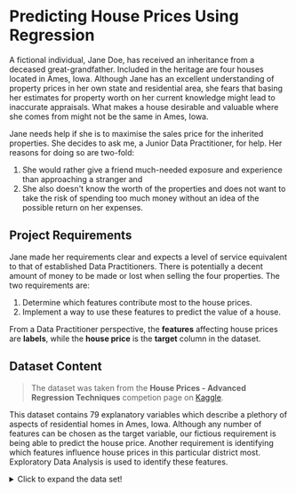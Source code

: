 # Predicting House Prices Using Regression

A fictional individual, Jane Doe, has received an inheritance from a deceased great-grandfather. Included in the heritage are four houses located in Ames, Iowa. Although Jane has an excellent understanding of property prices in her own state and residential area, she fears that basing her estimates for property worth on her current knowledge might lead to inaccurate appraisals. What makes a house desirable and valuable where she comes from might not be the same in Ames, Iowa. 

Jane needs help if she is to maximise the sales price for the inherited properties. She decides to ask me, a Junior Data Practitioner, for help. Her reasons for doing so are two-fold:

1. She would rather give a friend much-needed exposure and experience than approaching a stranger and 
2. She also doesn't know the worth of the properties and does not want to take the risk of spending too much money without an idea of the possible return on her expenses.

## Project Requirements

Jane made her requirements clear and expects a level of service equivalent to that of established Data Practitioners. There is potentially a decent amount of money to be made or lost when selling the four properties. The two requirements are:

1. Determine which features contribute most to the house prices.
2. Implement a way to use these features to predict the value of a house.

From a Data Practitioner perspective, the **features** affecting house prices are **labels**, while the **house price** is the **target** column in the dataset.

## Dataset Content

> The dataset was taken from the **House Prices - Advanced Regression Techniques** competion page on [Kaggle](https://www.kaggle.com/c/house-prices-advanced-regression-techniques/overview "House Price Regression page on Kaggle").

This dataset contains 79 explanatory variables which describe a plethory of aspects of residential homes in Ames, Iowa. Although any number of features can be chosen as the target variable, our fictious requirement is being able to predict the house price. Another requirement is identifying which features influence house prices in this particular district most. Exploratory Data Analysis is used to identify these features.

<details>
<summary>Click to expand the data set!</summary>

<table>
<thead>
  <tr>
    <th>Variable</th>
    <th>Meaning</th>
    <th>Units</th>
  </tr>
</thead>
<tbody>
  <tr>
    <td>MSSubClass</td>
    <td>Identifies the type of dwelling involved in the sale</td>
    <td>
        <table>
            <tr>
                <td>20 1-STORY 1946 & NEWER ALL STYLES</td>
            </tr>
            <tr>
                <td>30	1-STORY 1945 & OLDER</td>
            </tr>
            <tr>
                <td>40	1-STORY W/FINISHED ATTIC ALL AGES</td>
            </tr>
            <tr>
                <td>45	1-1/2 STORY - UNFINISHED ALL AGES</td>
            </tr>
            <tr>
                <td>50	1-1/2 STORY FINISHED ALL AGES</td>
            </tr>
            <tr>
                <td>60	2-STORY 1946 & NEWER</td>
            </tr>
            <tr>
                <td>70	2-STORY 1945 & OLDER</td>
            </tr>
            <tr>
                <td>75	2-1/2 STORY ALL AGES</td>
            </tr>
            <tr>
                <td>80	SPLIT OR MULTI-LEVEL</td>
            </tr>
            <tr>
                <td>85	SPLIT FOYER</td>
            </tr>
            <tr>
                <td>90	DUPLEX - ALL STYLES AND AGES</td>
            </tr>
            <tr>
                <td>120	1-STORY PUD (Planned Unit Development) - 1946 & NEWER</td>
            </tr>
            <tr>
                <td>150	1-1/2 STORY PUD - ALL AGES</td>
            </tr>
            <tr>
                <td>160	2-STORY PUD - 1946 & NEWER</td>
            </tr>
            <tr>
                <td>180	PUD - MULTILEVEL - INCL SPLIT LEV/FOYER</td>
            </tr>
            <tr>
                <td>190	2 FAMILY CONVERSION - ALL STYLES AND AGES</td>
            </tr>
        </table> 
       </td>
  </tr>
  <tr>
    <td>MSZoning</td>
    <td>Identifies the general zoning classification of the sale</td>
    <td>
        <table>
            <tr>
                <td>A	Agriculture</td>
            </tr>
            <tr>
                <td>C	Commercial</td>
            </tr>
            <tr>
                <td>FV	Floating Village Residential</td>
            </tr>
            <tr>
                <td>I	Industrial</td>
            </tr>
            <tr>
                <td>RH	Residential High Density</td>
            </tr>
            <tr>
                <td>RL	Residential Low Density</td>
            </tr>
            <tr>
                <td>RP	Residential Low Density Park</td>
            </tr>
            <tr>
                <td>RM	Residential Medium Density</td>
            </tr>
        </table> 
    </td>
  </tr>
  <tr>
    <td>LotFrontage</td>
    <td>Linear feet of street connected to property</td>
    <td>Feet</td>
  </tr>
  <tr>
    <td>LotArea</td>
    <td>Lot size in square feet</td>
    <td>Square Feet</td>
  </tr>
  <tr>
    <td>Street</td>
    <td>Type of road access to property</td>
    <td>
        <table>
            <tr>
                <td>Grvl	Gravel</td>
            </tr>
            <tr>
                <td>Pave	Paved</td>
            </tr>
        </table> 
    </td>
  </tr>
  <tr>
    <td>Alley</td>
    <td>Type of alley access to property</td>
    <td>
        <table>
            <tr>
                <td>Grvl	Gravel</td>
            </tr>
            <tr>
                <td>Pave	Paved</td>
            </tr>
            <tr>
                <td>NA 	No alley access</td>
            </tr>
        </table> 
    </td>
  </tr>
  <tr>
    <td>LotShape</td>
    <td>General shape of property</td>
    <td>
        <table>
            <tr>
                <td>Reg	Regular</td>
            </tr>
            <tr>
                <td>IR1	Slightly irregular</td>
            </tr>
            <tr>
                <td>IR2	Moderately Irregular</td>
            </tr>
            <tr>
                <td>IR3	Irregular</td>
            </tr>
        </table> 
    </td>
  </tr>
  <tr>
    <td>LandContour</td>
    <td>Flatness of the property</td>
    <td>
        <table>
            <tr>
                <td>Lvl	Near Flat/Level</td>
            </tr>
            <tr>
                <td>Bnk	Banked - Quick and significant rise from street grade to building</td>
            </tr>
            <tr>
                <td>HLS	Hillside - Significant slope from side to side</td>
            </tr>
            <tr>
                <td>Low	Depression</td>
            </tr>
        </table> 
    </td>
  </tr>
  <tr>
    <td>Utilities</td>
    <td>Type of utilities available</td>
    <td>
        <table>
            <tr>
                <td>AllPub	All public Utilities (E,G,W,& S)</td>
            </tr>
            <tr>
                <td>NoSewr	Electricity, Gas, and Water (Septic Tank)</td>
            </tr>
            <tr>
                <td>NoSeWa	Electricity and Gas Only</td>
            </tr>
            <tr>
                <td>ELO	Electricity only</td>
            </tr>
        </table> 
    </td>
  </tr>
  <tr>
    <td>LotConfig</td>
    <td>Lot configuration</td>
    <td>
        <table>
            <tr>
                <td>Inside	Inside lot</td>
            </tr>
            <tr>
                <td>Corner	Corner lot</td>
            </tr>
            <tr>
                <td>CulDSac	Cul-de-sac</td>
            </tr>
            <tr>
                <td>FR2	Frontage on 2 sides of property</td>
            </tr>
            <tr>
                <td>FR3	Frontage on 3 sides of property</td>
            </tr>
        </table> 
    </td>
  </tr>
  <tr>
    <td>LandSlope</td>
    <td>Slope of property</td>
    <td>
        <table>
            <tr>
                <td>Gtl	Gentle slope</td>
            </tr>
            <tr>
                <td>Mod	Moderate Slope</td>
            </tr>
            <tr>
                <td>Sev	Severe Slope</td>
            </tr>
        </table> 
    </td>
  </tr>
  <tr>
    <td>Neighborhood</td>
    <td>Physical locations within Ames city limits</td>
    <td>
        <table>
            <tr>
                <td>Blmngtn	Bloomington Heights</td>
            </tr>
            <tr>
                <td>Blueste	Bluestem</td>
            </tr>
            <tr>
                <td>BrDale	Briardale</td>
            </tr>
            <tr>
                <td>BrkSide	Brookside</td>
            </tr>
            <tr>
                <td>ClearCr	Clear Creek</td>
            </tr>
            <tr>
                <td>CollgCr	College Creek</td>
            </tr>
            <tr>
                <td>Crawfor	Crawford</td>
            </tr>
            <tr>
                <td>Edwards	Edwards</td>
            </tr>
            <tr>
                <td>Gilbert	Gilbert</td>
            </tr>
            <tr>
                <td>IDOTRR	Iowa DOT and Rail Road</td>
            </tr>
            <tr>
                <td>MeadowV	Meadow Village</td>
            </tr>
            <tr>
                <td>Mitchel	Mitchell</td>
            </tr>
            <tr>
                <td>Names	North Ames</td>
            </tr>
            <tr>
                <td>NoRidge	Northridge</td>
            </tr>
            <tr>
                <td>NPkVill	Northpark Villa</td>
            </tr>
            <tr>
                <td>NridgHt	Northridge Heights</td>
            </tr>
            <tr>
                <td>NWAmes	Northwest Ames</td>
            </tr>
            <tr>
                <td>OldTown	Old Town</td>
            </tr>
           <tr>
                <td>SWISU	South & West of Iowa State University</td>
            </tr>
           <tr>
                <td>Sawyer	Sawyer</td>
            </tr>
           <tr>
                <td>SawyerW	Sawyer West</td>
            </tr>
           <tr>
                <td>Somerst	Somerset</td>
            </tr>
           <tr>
                <td>StoneBr	Stone Brook</td>
            </tr>
           <tr>
                <td>Timber	Timberland</td>
            </tr>
           <tr>
                <td>Veenker	Veenker</td>
            </tr>
        </table> 
    </td>
  </tr>
  <tr>
    <td>Condition1</td>
    <td>Proximity to various conditions</td>
    <td>
        <table>
            <tr>
                <td>Artery	Adjacent to arterial street</td>
            </tr>
            <tr>
                <td>Feedr	Adjacent to feeder street</td>
            </tr>
            <tr>
                <td>Norm	Normal	</td>
            </tr>
            <tr>
                <td>RRNn	Within 200' of North-South Railroad</td>
            </tr>
            <tr>
                <td>RRAn	Adjacent to North-South Railroad</td>
            </tr>
            <tr>
                <td>PosN	Near positive off-site feature--park, greenbelt, etc.</td>
            </tr>
            <tr>
                <td>PosA	Adjacent to postive off-site feature</td>
            </tr>
            <tr>
                <td>RRNe	Within 200' of East-West Railroad</td>
            </tr>
            <tr>
                <td>RRAe	Adjacent to East-West Railroad</td>
            </tr>
        </table> 
    </td>
  </tr>
  <tr>
    <td>Condition2</td>
    <td>Proximity to various conditions (if more than one is present)</td>
     <td>
        <table>
            <tr>
                <td>Artery	Adjacent to arterial street</td>
            </tr>
            <tr>
                <td>Feedr	Adjacent to feeder street</td>
            </tr>
            <tr>
                <td>Norm	Normal	</td>
            </tr>
            <tr>
                <td>RRNn	Within 200' of North-South Railroad</td>
            </tr>
            <tr>
                <td>RRAn	Adjacent to North-South Railroad</td>
            </tr>
            <tr>
                <td>PosN	Near positive off-site feature--park, greenbelt, etc.</td>
            </tr>
            <tr>
                <td>PosA	Adjacent to postive off-site feature</td>
            </tr>
            <tr>
                <td>RRNe	Within 200' of East-West Railroad</td>
            </tr>
            <tr>
                <td>RRAe	Adjacent to East-West Railroad</td>
            </tr>
        </table> 
    </td>
  </tr>
  <tr>
    <td>BldgType</td>
    <td>Type of dwelling</td>
     <td>
        <table>
            <tr>
                <td>1Fam	Single-family Detached</td>
            </tr>
            <tr>
                <td>2FmCon	Two-family Conversion; originally built as one-family dwelling</td>
            </tr>
            <tr>
                <td>Duplx	Duplex</td>
            </tr>
            <tr>
                <td>TwnhsE	Townhouse End Unit</td>
            </tr>
            <tr>
                <td>TwnhsI	Townhouse Inside Unit</td>
            </tr>
        </table> 
    </td>
  </tr>
  <tr>
    <td>HouseStyle</td>
    <td>Style of dwelling</td>
     <td>
        <table>
            <tr>
                <td>1Story	One story</td>
            </tr>
            <tr>
                <td>1.5Fin	One and one-half story: 2nd level finished</td>
            </tr>
            <tr>
                <td>1.5Unf	One and one-half story: 2nd level unfinished</td>
            </tr>
            <tr>
                <td>2Story	Two story</td>
            </tr>
            <tr>
                <td>2.5Fin	Two and one-half story: 2nd level finished</td>
            </tr>
            <tr>
                <td>2.5Unf	Two and one-half story: 2nd level unfinished</td>
            </tr>
            <tr>
                <td>SFoyer	Split Foyer</td>
            </tr>
            <tr>
                <td>SLvl	Split Level</td>
            </tr>
        </table> 
    </td>
  </tr>
  <tr>
    <td>OverallQual</td>
    <td>Rates the overall material and finish of the house</td>
     <td>
        <table>
            <tr>
                <td>10	Very Excellent</td>
            </tr>
            <tr>
                <td>9	Excellent</td>
            </tr>
            <tr>
                <td>8	Very Good</td>
            </tr>
            <tr>
                <td>7	Good</td>
            </tr>
            <tr>
                <td>6	Above Average</td>
            </tr>
            <tr>
                <td>5	Average</td>
            </tr>
            <tr>
                <td>4	Below Average</td>
            </tr>
            <tr>
                <td>3	Fair</td>
            </tr>
            <tr>
                <td>2	Poor</td>
            </tr>
            <tr>
                <td>1	Very Poor</td>
            </tr>
        </table> 
    </td>
  </tr>
  <tr>
    <td>OverallCond</td>
    <td>Rates the overall condition of the house</td>
     <td>
        <table>
            <tr>
                <td>10	Very Excellent</td>
            </tr>
            <tr>
                <td>9	Excellent</td>
            </tr>
            <tr>
                <td>8	Very Good</td>
            </tr>
            <tr>
                <td>7	Good</td>
            </tr>
            <tr>
                <td>6	Above Average</td>
            </tr>
            <tr>
                <td>5	Average</td>
            </tr>
            <tr>
                <td>4	Below Average</td>
            </tr>
            <tr>
                <td>3	Fair</td>
            </tr>
            <tr>
                <td>2	Poor</td>
            </tr>
            <tr>
                <td>1	Very Poor</td>
            </tr>
        </table> 
    </td>
  </tr>
  <tr>
    <td>YearBuilt</td>
    <td>Original construction date</td>
     <td>
        <table>
            <tr>
                <td>Date</td>
            </tr>
        </table> 
    </td>
  </tr>
  <tr>
    <td>YearRemodAdd</td>
    <td>Remodel date (same as construction date if no remodeling or additions)</td>
     <td>
        <table>
            <tr>
                <td>Date</td>
            </tr>
        </table> 
    </td>
  </tr>
  <tr>
    <td>RoofStyle</td>
    <td>Type of roof</td>
     <td>
        <table>
            <tr>
                <td>Flat	Flat</td>
            </tr>
            <tr>
                <td>Gable	Gable</td>
            </tr>
            <tr>
                <td>Gambrel	Gabrel (Barn)</td>
            </tr>
            <tr>
                <td>Hip	Hip</td>
            </tr>
            <tr>
                <td>Mansard	Mansard</td>
            </tr>
            <tr>
                <td>Shed	Shed</td>
            </tr>
        </table> 
    </td>
  </tr>
  <tr>
    <td>RoofMatl</td>
    <td>Roof material</td>
     <td>
        <table>
            <tr>
                <td>ClyTile	Clay or Tile</td>
            </tr>
            <tr>
                <td>CompShg	Standard (Composite) Shingle</td>
            </tr>
            <tr>
                <td>Membran	Membrane</td>
            </tr>
            <tr>
                <td>Metal	Metal</td>
            </tr>
            <tr>
                <td>Roll	Roll</td>
            </tr>
            <tr>
                <td>Tar&Grv	Gravel & Tar</td>
            </tr>
            <tr>
                <td>WdShake	Wood Shakes</td>
            </tr>
            <tr>
                <td>WdShngl	Wood Shingles</td>
            </tr>
        </table> 
    </td>
  </tr>
  <tr>
    <td>Exterior1st</td>
    <td>Exterior covering on house</td>
     <td>
        <table>
            <tr>
                <td>AsbShng	Asbestos Shingles</td>
            </tr>
            <tr>
                <td>AsphShn	Asphalt Shingles</td>
            </tr>
            <tr>
                <td>BrkComm	Brick Common</td>
            </tr>
            <tr>
                <td>BrkFace	Brick Face</td>
            </tr>
            <tr>
                <td>CBlock	Cinder Block</td>
            </tr>
            <tr>
                <td>CemntBd	Cement Board</td>
            </tr>
            <tr>
                <td>HdBoard	Hard Board</td>
            </tr>
            <tr>
                <td>ImStucc	Imitation Stucco</td>
            </tr>
            <tr>
                <td>MetalSd	Metal Siding</td>
            </tr>
            <tr>
                <td>Other	Other</td>
            </tr>
            <tr>
                <td>Plywood	Plywood</td>
            </tr>
            <tr>
                <td>PreCast	PreCast</td>
            </tr>
            <tr>
                <td>Stone	Stone</td>
            </tr>
            <tr>
                <td>Stucco	Stucco</td>
            </tr>
            <tr>
                <td>VinylSd	Vinyl Siding</td>
            </tr>
            <tr>
                <td>Wd Sdng	Wood Siding</td>
            </tr>
            <tr>
                <td>WdShing	Wood Shingles</td>
            </tr>
        </table> 
    </td>
  </tr>
  <tr>
    <td>Exterior2nd</td>
    <td>Exterior covering on house (if more than one material)</td>
     <td>
        <table>
            <tr>
                <td>AsbShng	Asbestos Shingles</td>
            </tr>
            <tr>
                <td>AsphShn	Asphalt Shingles</td>
            </tr>
            <tr>
                <td>BrkComm	Brick Common</td>
            </tr>
            <tr>
                <td>BrkFace	Brick Face</td>
            </tr>
            <tr>
                <td>CBlock	Cinder Block</td>
            </tr>
            <tr>
                <td>CemntBd	Cement Board</td>
            </tr>
            <tr>
                <td>HdBoard	Hard Board</td>
            </tr>
            <tr>
                <td>ImStucc	Imitation Stucco</td>
            </tr>
            <tr>
                <td>MetalSd	Metal Siding</td>
            </tr>
            <tr>
                <td>Other	Other</td>
            </tr>
            <tr>
                <td>Plywood	Plywood</td>
            </tr>
            <tr>
                <td>PreCast	PreCast</td>
            </tr>
            <tr>
                <td>Stone	Stone</td>
            </tr>
            <tr>
                <td>Stucco	Stucco</td>
            </tr>
            <tr>
                <td>VinylSd	Vinyl Siding</td>
            </tr>
            <tr>
                <td>Wd Sdng	Wood Siding</td>
            </tr>
            <tr>
                <td>WdShing	Wood Shingles</td>
            </tr>
        </table> 
    </td>
  </tr>
  <tr>
    <td>MasVnrType</td>
    <td>Masonry veneer type</td>
     <td>
        <table>
            <tr>
                <td>BrkCmn	Brick Common</td>
            </tr>
            <tr>
                <td>BrkFace	Brick Face</td>
            </tr>
            <tr>
                <td>CBlock	Cinder Block</td>
            </tr>
            <tr>
                <td>None	None</td>
            </tr>
            <tr>
                <td>Stone	Stone</td>
            </tr>
        </table> 
    </td>
  </tr>
  <tr>
    <td>MasVnrArea</td>
    <td>Masonry veneer area in square feet</td>
     <td>
        <table>
            <tr>
                <td>Square feet</td>
            </tr>
        </table> 
    </td>
  </tr>
  <tr>
    <td>ExterQual</td>
    <td>Evaluates the quality of the material on the exterior</td>
     <td>
        <table>
            <tr>
                <td>Ex	Excellent</td>
            </tr>
            <tr>
                <td>Gd	Good</td>
            </tr>
            <tr>
                <td>TA	Average/Typical</td>
            </tr>
            <tr>
                <td>Fa	Fair</td>
            </tr>
            <tr>
                <td>Po	Poor</td>
            </tr>
        </table> 
    </td>
  </tr>
  <tr>
    <td>ExterCond</td>
    <td>Evaluates the present condition of the material on the exterior</td>
     <td>
        <table>
            <tr>
                <td>Ex	Excellent</td>
            </tr>
            <tr>
                <td>Gd	Good</td>
            </tr>
            <tr>
                <td>TA	Average/Typical</td>
            </tr>
            <tr>
                <td>Fa	Fair</td>
            </tr>
            <tr>
                <td>Po	Poor</td>
            </tr>
        </table> 
    </td>
  </tr>
  <tr>
    <td>Foundation</td>
    <td>Type of foundation</td>
     <td>
        <table>
            <tr>
                <td>BrkTil	Brick & Tile</td>
            </tr>
            <tr>
                <td>CBlock	Cinder Block</td>
            </tr>
            <tr>
                <td>PConc	Poured Contrete</td>
            </tr>
            <tr>
                <td>Slab	Slab</td>
            </tr>
            <tr>
                <td>Stone	Stone</td>
            </tr>
            <tr>
                <td>Wood	Wood</td>
            </tr>
        </table> 
    </td>
  </tr>
  <tr>
    <td>BsmtQual</td>
    <td>Evaluates the height of the basement</td>
     <td>
        <table>
            <tr>
                <td>Ex	Excellent (100+ inches)</td>
            </tr>
            <tr>
                <td>Gd	Good (90-99 inches)</td>
            </tr>
            <tr>
                <td>TA	Typical (80-89 inches)</td>
            </tr>
            <tr>
                <td>Fa	Fair (70-79 inches)</td>
            </tr>
            <tr>
                <td>Po	Poor (<70 inches)</td>
            </tr>
           <tr>
                <td>NA	No Basement</td>
            </tr>
        </table> 
    </td>
  </tr>
  <tr>
    <td>BsmtCond</td>
    <td>Evaluates the general condition of the basement</td>
     <td>
        <table>
            <tr>
                <td>Ex	Excellent</td>
            </tr>
            <tr>
                <td>Gd	Good</td>
            </tr>
            <tr>
                <td>TA	Typical - slight dampness allowed</td>
            </tr>
            <tr>
                <td>Fa	Fair - dampness or some cracking or settling</td>
            </tr>
            <tr>
                <td>Po	Poor - Severe cracking, settling, or wetness</td>
            </tr>
            <tr>
                <td>NA	No Basement</td>
            </tr>
        </table> 
    </td>
  </tr>
  <tr>
    <td>BsmtExposure</td>
    <td>Refers to walkout or garden level walls</td>
     <td>
        <table>
            <tr>
                <td>Gd	Good Exposure</td>
            </tr>
            <tr>
                <td>Av	Average Exposure (split levels or foyers typically score average or above)</td>
            </tr>
            <tr>
                <td>Mn	Mimimum Exposure</td>
            </tr>
            <tr>
                <td>No	No Exposure</td>
            </tr>
            <tr>
                <td>NA	No Basement</td>
            </tr>
        </table> 
    </td>
  </tr>
  <tr>
    <td>BsmtFinType1</td>
    <td>Rating of basement finished area</td>
     <td>
        <table>
            <tr>
                <td>GLQ	Good Living Quarters</td>
            </tr>
            <tr>
                <td>ALQ	Average Living Quarters</td>
            </tr>
            <tr>
                <td>BLQ	Below Average Living Quarters</td>
            </tr>
            <tr>
                <td>Rec	Average Rec Room</td>
            </tr>
            <tr>
                <td>LwQ	Low Quality</td>
            </tr>
            <tr>
                <td>Unf	Unfinshed</td>
            </tr>
            <tr>
                <td>NA	No Basement</td>
            </tr>
        </table> 
    </td>
  </tr>
  <tr>
    <td>BsmtFinSF2</td>
    <td>Type 2 finished square feet</td>
     <td>
        <table>
            <tr>
                <td>Square feet</td>
            </tr>
        </table> 
    </td>
  </tr>
  <tr>
    <td>BsmtUnfSF</td>
    <td>Unfinished square feet of basement area</td>
     <td>
        <table>
            <tr>
                <td>Square feet</td>
            </tr>
        </table> 
    </td>
  </tr>
 <tr>
    <td>TotalBsmtSF</td>
    <td>Total square feet of basement area</td>
     <td>
        <table>
            <tr>
                <td>Square feet</td>
            </tr>
        </table> 
    </td>
  </tr>
  <tr>
    <td>Heating</td>
    <td>Type of heating</td>
     <td>
        <table>
            <tr>
                <td>Floor	Floor Furnace</td>
            </tr>
            <tr>
                <td>GasA	Gas forced warm air furnace</td>
            </tr>
            <tr>
                <td>GasW	Gas hot water or steam heat</td>
            </tr>
            <tr>
                <td>Grav	Gravity furnace</td>
            </tr>
            <tr>
                <td>OthW	Hot water or steam heat other than gas</td>
            </tr>
            <tr>
                <td>Wall	Wall furnace</td>
            </tr>
        </table> 
    </td>
  </tr>
  <tr>
    <td>HeatingQC</td>
    <td>Heating quality and condition</td>
     <td>
        <table>
            <tr>
                <td>Ex	Excellent</td>
            </tr>
            <tr>
                <td>Gd	Good</td>
            </tr>
            <tr>
                <td>TA	Average/Typical</td>
            </tr>
            <tr>
                <td>Fa	Fair</td>
            </tr>
            <tr>
                <td>Po	Poor</td>
            </tr>
        </table> 
    </td>
  </tr>
  <tr>
    <td>CentralAir</td>
    <td>Central air conditioning</td>
     <td>
        <table>
            <tr>
                <td>N	No</td>
            </tr>
            <tr>
                <td>Y	Yes</td>
            </tr>
        </table> 
    </td>
  </tr>
  <tr>
    <td>Electrical</td>
    <td>Electrical system</td>
     <td>
        <table>
            <tr>
                <td>SBrkr	Standard Circuit Breakers & Romex</td>
            </tr>
            <tr>
                <td>FuseA	Fuse Box over 60 AMP and all Romex wiring (Average)</td>
            </tr>
            <tr>
                <td>FuseF	60 AMP Fuse Box and mostly Romex wiring (Fair)</td>
            </tr>
            <tr>
                <td>FuseP	60 AMP Fuse Box and mostly knob & tube wiring (poor)</td>
            </tr>
            <tr>
                <td>Mix	Mixed</td>
            </tr>
        </table> 
    </td>
  </tr>
  <tr>
    <td>1stFlrSF</td>
    <td>First Floor square feet</td>
     <td>
        <table>
            <tr>
                <td>Square feet</td>
            </tr>
        </table> 
    </td>
  </tr>
  <tr>
    <td>2ndFlrSF</td>
    <td>Second floor square feet</td>
     <td>
        <table>
            <tr>
                <td>Square feet</td>
            </tr>
        </table> 
    </td>
  </tr>
  <tr>
    <td>LowQualFinSF</td>
    <td>Low quality finished square feet (all floors)</td>
     <td>
        <table>
            <tr>
                <td>Square feet</td>
            </tr>
        </table> 
    </td>
  </tr>
  <tr>
    <td>GrLivArea</td>
    <td>Above grade (ground) living area square feet</td>
     <td>
        <table>
            <tr>
                <td>Square feet</td>
            </tr>
        </table> 
    </td>
  </tr>
  <tr>
    <td>BsmtFullBath</td>
    <td>Basement full bathrooms</td>
     <td>
        <table>
            <tr>
                <td>Quantity</td>
            </tr>
        </table> 
    </td>
  </tr>
  <tr>
    <td>BsmtHalfBath</td>
    <td>Basement half bathrooms</td>
     <td>
        <table>
            <tr>
                <td>Quantity</td>
            </tr>
        </table> 
    </td>
  </tr>
  <tr>
    <td>FullBath</td>
    <td>Full bathrooms above grade</td>
     <td>
        <table>
            <tr>
                <td>Quantity</td>
            </tr>
        </table> 
    </td>
  </tr>
  <tr>
    <td>HalfBath</td>
    <td>Half baths above grade</td>
     <td>
        <table>
            <tr>
                <td>Quantity</td>
            </tr>
        </table> 
    </td>
  </tr>
  <tr>
    <td>Bedroom</td>
    <td>Bedrooms above grade (does NOT include basement bedrooms)</td>
     <td>
        <table>
            <tr>
                <td>Quantity</td>
            </tr>
        </table> 
    </td>
  </tr>
  <tr>
    <td>Kitchen</td>
    <td>Kitchens above grade</td>
     <td>
        <table>
            <tr>
                <td>Quantity</td>
            </tr>
        </table> 
    </td>
  </tr>
  <tr>
    <td>KitchenQual</td>
    <td>Kitchen quality</td>
     <td>
        <table>
            <tr>
                <td>Ex	Excellent</td>
            </tr>
            <tr>
                <td>Gd	Good</td>
            </tr>
            <tr>
                <td>TA	Typical/Average</td>
            </tr>
            <tr>
                <td>Fa	Fair</td>
            </tr>
            <tr>
                <td>Po	Poor</td>
            </tr>
        </table> 
    </td>
  </tr>
  <tr>
    <td>TotRmsAbvGrd</td>
    <td>Total rooms above grade (does not include bathrooms)</td>
     <td>
        <table>
            <tr>
                <td>Quantity</td>
            </tr>
        </table> 
    </td>
  </tr>
  <tr>
    <td>Functional</td>
    <td>Home functionality (Assume typical unless deductions are warranted)</td>
     <td>
        <table>
            <tr>
                <td>Typ	Typical Functionality</td>
            </tr>
            <tr>
                <td>Min1	Minor Deductions 1</td>
            </tr>
            <tr>
                <td>Min2	Minor Deductions 2</td>
            </tr>
            <tr>
                <td>Mod	Moderate Deductions</td>
            </tr>
            <tr>
                <td>Maj1	Major Deductions 1</td>
            </tr>
            <tr>
                <td>Maj2	Major Deductions 2</td>
            </tr>
            <tr>
                <td>Sev	Severely Damaged</td>
            </tr>
            <tr>
                <td>Sal	Salvage only</td>
            </tr>
        </table> 
    </td>
  </tr>
  <tr>
    <td>Fireplaces</td>
    <td>Number of fireplaces</td>
     <td>
        <table>
            <tr>
                <td>Quantity</td>
            </tr>
        </table> 
    </td>
  </tr>
  <tr>
    <td>FireplaceQu</td>
    <td>Fireplace quality</td>
     <td>
        <table>
            <tr>
                <td>Ex	Excellent - Exceptional Masonry Fireplace</td>
            </tr>
            <tr>
                <td>Gd	Good - Masonry Fireplace in main level</td>
            </tr>
            <tr>
                <td>TA	Average - Prefabricated Fireplace in main living area or Masonry Fireplace in basement</td>
            </tr>
            <tr>
                <td>Fa	Fair - Prefabricated Fireplace in basement</td>
            </tr>
            <tr>
                <td>Po	Poor - Ben Franklin Stove</td>
            </tr>
            <tr>
                <td>NA	No Fireplace</td>
            </tr>
        </table> 
    </td>
  </tr>
  <tr>
    <td>GarageType</td>
    <td>Garage location</td>
     <td>
        <table>
            <tr>
                <td>2Types	More than one type of garage</td>
            </tr>
            <tr>
                <td>Attchd	Attached to home</td>
            </tr>
            <tr>
                <td>Basment	Basement Garage</td>
            </tr>
            <tr>
                <td>BuiltIn	Built-In (Garage part of house - typically has room above garage)</td>
            </tr>
            <tr>
                <td>CarPort	Car Port</td>
            </tr>
            <tr>
                <td>Detchd	Detached from home</td>
            </tr>
            <tr>
                <td>NA	No Garage</td>
            </tr>
        </table> 
    </td>
  </tr>
  <tr>
    <td>GarageYrBlt</td>
    <td>Year garage was built</td>
     <td>
        <table>
            <tr>
                <td>Date</td>
            </tr>
        </table> 
    </td>
  </tr>
  <tr>
    <td>GarageFinish</td>
    <td>Interior finish of the garage</td>
     <td>
        <table>
            <tr>
                <td>Fin	Finished</td>
            </tr>
            <tr>
                <td>RFn	Rough Finished</td>
            </tr>
            <tr>
                <td>Unf	Unfinished</td>
            </tr>
            <tr>
                <td>NA	No Garage</td>
            </tr>
            <tr>
                <td></td>
            </tr>
            <tr>
                <td></td>
            </tr>
            <tr>
                <td></td>
            </tr>
        </table> 
    </td>
  </tr>
  <tr>
    <td>GarageCars</td>
    <td>Size of garage in car capacity</td>
     <td>
        <table>
            <tr>
                <td>Car capacity</td>
            </tr>
        </table> 
    </td>
  </tr>
  <tr>
    <td>GarageArea</td>
    <td>Size of garage in square feet</td>
     <td>
        <table>
            <tr>
                <td>Square feet</td>
            </tr>
        </table> 
    </td>
  </tr>
  <tr>
    <td>GarageQual</td>
    <td>Garage quality</td>
     <td>
        <table>
            <tr>
                <td>Ex	Excellent</td>
            </tr>
            <tr>
                <td>Gd	Good</td>
            </tr>
            <tr>
                <td>TA	Typical/Average</td>
            </tr>
            <tr>
                <td>Fa	Fair</td>
            </tr>
            <tr>
                <td>Po	Poor</td>
            </tr>
            <tr>
                <td>NA	No Garage</td>
            </tr>
        </table> 
    </td>
  </tr>
  <tr>
    <td>GarageCond</td>
    <td>Garage condition</td>
     <td>
        <table>
            <tr>
                <td>Ex	Excellent</td>
            </tr>
            <tr>
                <td>Gd	Good</td>
            </tr>
            <tr>
                <td>TA	Typical/Average</td>
            </tr>
            <tr>
                <td>Fa	Fair</td>
            </tr>
            <tr>
                <td>Po	Poor</td>
            </tr>
            <tr>
                <td>NA	No Garage</td>
            </tr>
        </table> 
    </td>
  </tr>
  <tr>
    <td>PavedDrive</td>
    <td>Paved driveway</td>
     <td>
        <table>
            <tr>
                <td>Y	Paved</td>
            </tr>
            <tr>
                <td>P	Partial Pavement</td>
            </tr>
            <tr>
                <td>N	Dirt/Gravel</td>
            </tr>
        </table> 
    </td>
  </tr>
  <tr>
    <td>WoodDeckSF</td>
    <td>Wood deck area in square feet</td>
     <td>
        <table>
            <tr>
                <td>Square feet</td>
            </tr>
        </table> 
    </td>
  </tr>
  <tr>
    <td>OpenPorchSF</td>
    <td>Open porch area in square feet</td>
     <td>
        <table>
            <tr>
                <td>Square feet</td>
            </tr>
        </table> 
    </td>
  </tr>
  <tr>
    <td>EnclosedPorch</td>
    <td>Enclosed porch area in square feet</td>
     <td>
        <table>
            <tr>
                <td>Square feet</td>
            </tr>
        </table> 
    </td>
  </tr>
  <tr>
    <td>3SsnPorch</td>
    <td>Three season porch area in square feet</td>
     <td>
        <table>
            <tr>
                <td>Square feet</td>
            </tr>
        </table> 
    </td>
  </tr>
  <tr>
    <td>ScreenPorch</td>
    <td>Screen porch area in square feet</td>
     <td>
        <table>
            <tr>
                <td>Square feet</td>
            </tr>
        </table> 
    </td>
  </tr>
  <tr>
    <td>PoolArea</td>
    <td>Pool area in square feet</td>
     <td>
        <table>
            <tr>
                <td>Square feet</td>
            </tr>
        </table> 
    </td>
  </tr>
  <tr>
    <td>PoolQC</td>
    <td>Pool quality</td>
     <td>
        <table>
            <tr>
                <td>Ex	Excellent</td>
            </tr>
            <tr>
                <td>Gd	Good</td>
            </tr>
            <tr>
                <td>TA	Average/Typical</td>
            </tr>
            <tr>
                <td>Fa	Fair</td>
            </tr>
            <tr>
                <td>NA	No Pool</td>
            </tr>
        </table> 
    </td>
  </tr>
  <tr>
    <td>Fence</td>
    <td>Fence quality</td>
     <td>
        <table>
            <tr>
                <td>GdPrv	Good Privacy</td>
            </tr>
            <tr>
                <td>MnPrv	Minimum Privacy</td>
            </tr>
            <tr>
                <td>GdWo	Good Wood</td>
            </tr>
            <tr>
                <td>MnWw	Minimum Wood/Wire</td>
            </tr>
            <tr>
                <td>NA	No Fence</td>
            </tr>
        </table> 
    </td>
  </tr>
  <tr>
    <td>MiscFeature</td>
    <td>Miscellaneous feature not covered in other categories</td>
     <td>
        <table>
            <tr>
                <td>Elev	Elevator</td>
            </tr>
            <tr>
                <td>Gar2	2nd Garage (if not described in garage section)</td>
            </tr>
            <tr>
                <td>Othr	Other</td>
            </tr>
            <tr>
                <td>Shed	Shed (over 100 SF)</td>
            </tr>
            <tr>
                <td>TenC	Tennis Court</td>
            </tr>
            <tr>
                <td>NA	None</td>
            </tr>
        </table> 
    </td>
  </tr>
  <tr>
    <td>MiscVal</td>
    <td>$Value of miscellaneous feature</td>
     <td>
        <table>
            <tr>
                <td>Dollars</td>
            </tr>
        </table> 
    </td>
  </tr>
  <tr>
    <td>MoSold</td>
    <td>Month Sold (MM)</td>
     <td>
        <table>
            <tr>
                <td>Month</td>
            </tr>
        </table> 
    </td>
  </tr>
  <tr>
    <td>YrSold</td>
    <td>Year Sold (YYYY)</td>
     <td>
        <table>
            <tr>
                <td>Year</td>
            </tr>
        </table> 
    </td>
  </tr>
  <tr>
    <td>SaleType</td>
    <td>Type of sale</td>
     <td>
        <table>
            <tr>
                <td>WD 	Warranty Deed - Conventional</td>
            </tr>
            <tr>
                <td>CWD	Warranty Deed - Cash</td>
            </tr>
            <tr>
                <td>VWD	Warranty Deed - VA Loan</td>
            </tr>
            <tr>
                <td>New	Home just constructed and sold</td>
            </tr>
            <tr>
                <td>COD	Court Officer Deed/Estate</td>
            </tr>
            <tr>
                <td>Con	Contract 15% Down payment regular terms</td>
            </tr>
            <tr>
                <td>ConLw	Contract Low Down payment and low interest</td>
            </tr>
            <tr>
                <td>ConLI	Contract Low Interest</td>
            </tr>
            <tr>
                <td>ConLD	Contract Low Down</td>
            </tr>
            <tr>
                <td>Oth	Other</td>
            </tr>
        </table> 
    </td>
  </tr>
  <tr>
    <td>SaleCondition</td>
    <td>Condition of sale</td>
     <td>
        <table>
            <tr>
                <td>Normal	Normal Sale</td>
            </tr>
            <tr>
                <td>Abnorml	Abnormal Sale -  trade, foreclosure, short sale</td>
            </tr>
            <tr>
                <td>AdjLand	Adjoining Land Purchase</td>
            </tr>
            <tr>
                <td>Alloca	Allocation - two linked properties with separate deeds, typically condo with a garage unit</td>
            </tr>
            <tr>
                <td>Family	Sale between family members</td>
            </tr>
            <tr>
                <td>Partial	Home was not completed when last assessed (associated with New Homes)</td>
            </tr>
        </table> 
    </td>
  </tr>
</tbody>
</table>
</details>
